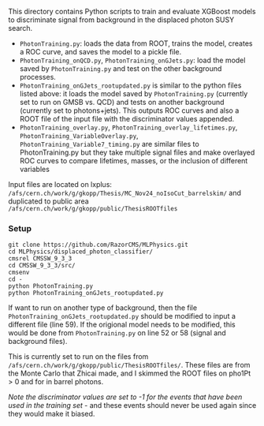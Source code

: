 This directory contains Python scripts to train and evaluate XGBoost models to discriminate signal from background in the displaced photon SUSY search.

- `PhotonTraining.py`: loads the data from ROOT, trains the model, creates a ROC curve, and saves the model to a pickle file.
- `PhotonTraining_onQCD.py`, `PhotonTraining_onGJets.py`: load the model saved by `PhotonTraining.py` and test on the other background processes.
- `PhotonTraining_onGJets_rootupdated.py` is similar to the python files listed above: it loads the model saved by `PhotonTraining.py` (currently set to run on GMSB vs. QCD) and tests on another background (currently set to photons+jets). This outputs ROC curves and also a ROOT file of the input file with the discriminator values appended.
- `PhotonTraining_overlay.py`, `PhotonTraining_overlay_lifetimes.py`, `PhotonTraining_VariableOverlay.py`, `PhotonTraining_Variable7_timing.py` are similar files to PhotonTraining.py but they take multiple signal files and make overlayed ROC curves to compare lifetimes, masses, or the inclusion of different variables

Input files are located on lxplus:
`/afs/cern.ch/work/g/gkopp/Thesis/MC_Nov24_noIsoCut_barrelskim/`
and duplicated to public area
`/afs/cern.ch/work/g/gkopp/public/ThesisROOTfiles`

### Setup
```
git clone https://github.com/RazorCMS/MLPhysics.git
cd MLPhysics/displaced_photon_classifier/
cmsrel CMSSW_9_3_3
cd CMSSW_9_3_3/src/
cmsenv
cd -
python PhotonTraining.py
python PhotonTraining_onGJets_rootupdated.py
```

If want to run on another type of background, then the file `PhotonTraining_onGJets_rootupdated.py` should be modified to input a different file (line 59). If the origional model needs to be modified, this would be done from `PhotonTraining.py` on line 52 or 58 (signal and background files).

This is currently set to run on the files from `/afs/cern.ch/work/g/gkopp/public/ThesisROOTfiles/`. These files are from the Monte Carlo that Zhicai made, and I skimmed the ROOT files on pho1Pt > 0 and for in barrel photons.

*Note the discriminator values are set to -1 for the events that have been used in the training set* - and these events should never be used again since they would make it biased.
